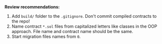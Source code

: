 __Review recommendations:__

1. Add `build/` folder to the `.gitignore`. Don't commit compiled contracts to the repo!
2. Name contract `*.sol` files from capitalized letters like classes in the OOP approach. File name and contract name should be the same.
3. Start migration files names from `0`.

